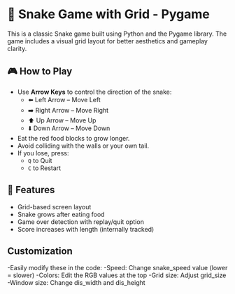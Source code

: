 # 🐍 Snake Game with Grid - Pygame

This is a classic Snake game built using Python and the Pygame library. The game includes a visual grid layout for better aesthetics and gameplay clarity.

## 🎮 How to Play

- Use **Arrow Keys** to control the direction of the snake:
  - ⬅️ Left Arrow – Move Left  
  - ➡️ Right Arrow – Move Right  
  - ⬆️ Up Arrow – Move Up  
  - ⬇️ Down Arrow – Move Down
- Eat the red food blocks to grow longer.
- Avoid colliding with the walls or your own tail.
- If you lose, press:
  - `Q` to Quit  
  - `C` to Restart

## 🧱 Features

- Grid-based screen layout
- Snake grows after eating food
- Game over detection with replay/quit option
- Score increases with length (internally tracked)

## Customization
-Easily modify these in the code:
-Speed: Change snake_speed value (lower = slower)
-Colors: Edit the RGB values at the top
-Grid size: Adjust grid_size
-Window size: Change dis_width and dis_height
